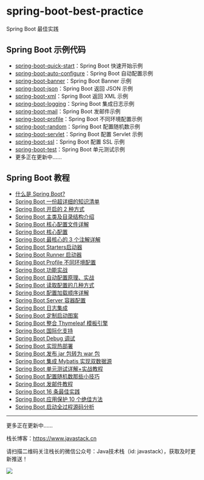 # spring-boot-best-practice

Spring Boot 最佳实践

## Spring Boot 示例代码

- [spring-boot-quick-start](https://github.com/javastacks/spring-boot-best-practice/tree/master/spring-boot-quick-start)：Spring Boot 快速开始示例
- [spring-boot-auto-configure](https://github.com/javastacks/spring-boot-best-practice/tree/master/spring-boot-auto-configure)：Spring Boot 自动配置示例
- [spring-boot-banner](https://github.com/javastacks/spring-boot-best-practice/tree/master/spring-boot-banner)：Spring Boot Banner 示例
- [spring-boot-json](https://github.com/javastacks/spring-boot-best-practice/tree/master/spring-boot-json)：Spring Boot 返回 JSON 示例
- [spring-boot-xml](https://github.com/javastacks/spring-boot-best-practice/tree/master/spring-boot-xml)：Spring Boot 返回 XML 示例
- [spring-boot-logging](https://github.com/javastacks/spring-boot-best-practice/tree/master/spring-boot-logging)：Spring Boot 集成日志示例
- [spring-boot-mail](https://github.com/javastacks/spring-boot-best-practice/tree/master/spring-boot-mail)：Spring Boot 发邮件示例
- [spring-boot-profile](https://github.com/javastacks/spring-boot-best-practice/tree/master/spring-boot-profile)：Spring Boot 不同环境配置示例
- [spring-boot-random](https://github.com/javastacks/spring-boot-best-practice/tree/master/spring-boot-random)：Spring Boot 配置随机数示例
- [spring-boot-servlet](https://github.com/javastacks/spring-boot-best-practice/tree/master/spring-boot-servlet)：Spring Boot 配置 Servlet 示例
- [spring-boot-ssl](https://github.com/javastacks/spring-boot-best-practice/tree/master/spring-boot-ssl)：Spring Boot 配置 SSL 示例
- [spring-boot-test](https://github.com/javastacks/spring-boot-best-practice/tree/master/spring-boot-xml)：Spring Boot 单元测试示例
- 更多正在更新中……

## Spring Boot 教程

- [什么是 Spring Boot?](https://mp.weixin.qq.com/s/jWLcPxTg9bH3D9_7qbYbfw)
- [Spring Boot 一份超详细的知识清单](https://mp.weixin.qq.com/s/1yxsCD3IxopIWYceA54Ayw)
- [Spring Boot 开启的 2 种方式](https://mp.weixin.qq.com/s/PYM_iV-u3dPMpP3MNz7Hig)
- [Spring Boot 主类及目录结构介绍](https://mp.weixin.qq.com/s/auJGrOFVGlH8uzdk9SIHPw)
- [Spring Boot 核心配置文件详解](https://mp.weixin.qq.com/s/BzXNfBzq-2TOCbiHG3xcsQ)
- [Spring Boot 核心配置](https://mp.weixin.qq.com/s/H144Kq4-A2Jlz1ijcQJURA)
- [Spring Boot 最核心的 3 个注解详解](https://mp.weixin.qq.com/s/kNvy_0jb4oJtYdaxryq5xg)
- [Spring Boot Starters启动器](https://mp.weixin.qq.com/s/9HJVGlplze5p0eBayvhFCA)
- [Spring Boot Runner 启动器](https://mp.weixin.qq.com/s/WeO2kJLV6LKez56T5GG35Q)
- [Spring Boot Profile 不同环境配置](https://mp.weixin.qq.com/s/K0kdQwoo2t5FDsTUJttSAA)
- [Spring Boot 功能实战](https://mp.weixin.qq.com/s/rrpXE8PnYdilsCQf2J3w9w)
- [Spring Boot 自动配置原理、实战](https://mp.weixin.qq.com/s/gs2zLSH6m9ijO0-pP2sr9Q)
- [Spring Boot 读取配置的几种方式](https://mp.weixin.qq.com/s/aen2PIh0ut-BSHad-Bw7hg)
- [Spring Boot 配置加载顺序详解](https://mp.weixin.qq.com/s/tFrRMM25LVE_2AG23lK5qQ)
- [Spring Boot Server 容器配置](https://mp.weixin.qq.com/s/aEghlvBHE9rpfsAjiq1Kfw)
- [Spring Boot 日志集成](https://mp.weixin.qq.com/s/OAyzUNIgBPkPVCy23gh-WA)
- [Spring Boot 定制启动图案](https://mp.weixin.qq.com/s/-Fy5A6LP1n2DMdPPsa5oVg)
- [Spring Boot 整合 Thymeleaf 模板引擎](https://mp.weixin.qq.com/s/zqyy_kmF0hkJrdhE-mjzlA)
- [Spring Boot 国际化支持](https://mp.weixin.qq.com/s/NSmxsn242T5pUaGp2ncvow)
- [Spring Boot Debug 调试](https://mp.weixin.qq.com/s/xLaxWFQw5ZLnR-z-5Zz2Rg)
- [Spring Boot 实现热部署](https://mp.weixin.qq.com/s/uv8jIztilO_QvGc7qGhSAA)
- [Spring Boot 发布 jar 包转为 war 包](https://mp.weixin.qq.com/s/RQAPIwQJ2jMmlcM76LJhSQ)
- [Spring Boot 集成 Mybatis 实现双数据源](https://mp.weixin.qq.com/s/nRTsbZRgT92ZcXQLkEzaSA)
- [Spring Boot 单元测试详解+实战教程](https://mp.weixin.qq.com/s/6vLJC-zPbwwlT7eXo3_Zww)
- [Spring Boot 配置随机数那些小技巧](https://mp.weixin.qq.com/s/UJRcejQaBVLIcblLD-fkMQ)
- [Spring Boot 发邮件教程](https://mp.weixin.qq.com/s/JclkM4weUxQrMMZi33GFSA)
- [Spring Boot 16 条最佳实践](https://mp.weixin.qq.com/s/2-MZ5KVlKMyxt6bWlDeW7Q)
- [Spring Boot 应用保护 10 个绝佳方法](https://mp.weixin.qq.com/s/HG4_StZyNCoWx02mUVCs1g)
- [Spring Boot 启动全过程源码分析](https://mp.weixin.qq.com/s/iMPXjuKRKT5lMZ4oVSp4Ww)

---

更多正在更新中……

栈长博客：https://www.javastack.cn

请扫描二维码关注栈长的微信公众号：Java技术栈（id: javastack），获取及时更新推送！

![](http://qianniu.javastack.cn/18-11-16/79719805.jpg)



